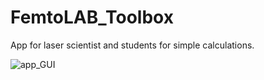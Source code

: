 # FemtoLAB_Toolbox
App for laser scientist and students for simple calculations.

![app_GUI](https://github.com/Tsendsuren/FemtoLAB_Toolbox/assets/29621742/7344ef85-cdcf-43e9-bc17-151030384ca1)
